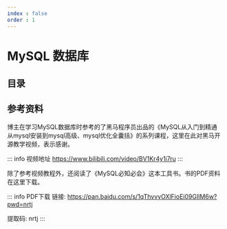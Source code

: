 ```yaml
---
index : false
order : 1
---
```

# MySQL 数据库

## 目录

<Catalog  hideHeading='false'/>

## 参考资料

博主在学习MySQL数据库时参考的了黑马程序员出品的《MySQL从入门到精通 从mysql安装到mysql高级、mysql优化全囊括》的系列课程，这里在此对黑马开源教学视频，表示感谢。

::: info 视频地址
https://www.bilibili.com/video/BV1Kr4y1i7ru
:::

除了参考视频教程外，还阅读了《MySQL必知必会》这本工具书。书的PDF资料在这里下载。

::: info PDF下载
链接: https://pan.baidu.com/s/1qThvvyOXlFioEi09GIlM6w?pwd=nrtj 

提取码: nrtj 
:::
